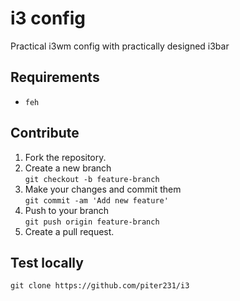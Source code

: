 # i3 config

Practical i3wm config with practically designed i3bar

## Requirements

- `feh`

## Contribute
1. Fork the repository.
2. Create a new branch  
    ```git checkout -b feature-branch```
3. Make your changes and commit them  
    ```git commit -am 'Add new feature'```
4. Push to your branch  
    ```git push origin feature-branch```
5. Create a pull request.

## Test locally
```git clone https://github.com/piter231/i3```
